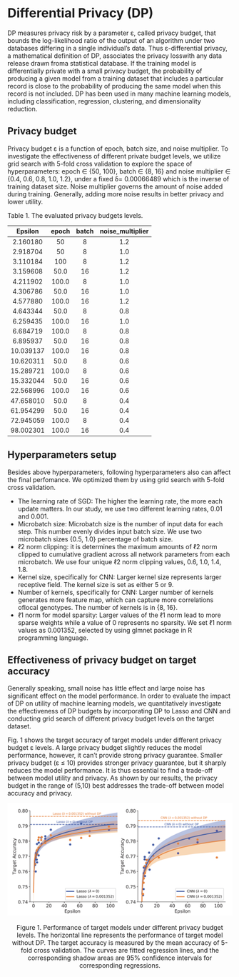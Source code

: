 # Differential Privacy (DP)
DP measures privacy risk by a parameter ε, called privacy budget, that bounds the log-likelihood ratio of the output of an algorithm under two databases differing in a single individual’s data. Thus ε-differential privacy, a mathematical definition of DP, associates the privacy losswith any data release drawn froma statistical database. If the training model is differentially private with a small privacy budget, the probability of producing a given model from a training dataset that includes a particular record is close to the probability of producing the same model when this record is not included. DP has been used in many machine learning models, including classification, regression, clustering, and dimensionality reduction.

## Privacy budget
Privacy budget ε is a function of epoch, batch size, and noise multiplier. To investigate the effectiveness of different private budget levels, we utilize grid search with 5-fold cross validation to explore the space of hyperparameters: epoch ∈ {50, 100}, batch ∈ {8, 16} and noise multiplier ∈ {0.4, 0.6, 0.8, 1.0, 1.2}, under a fixed δ= 0.00066489 which is the inverse of training dataset size. Noise multiplier governs the amount of noise added during training. Generally, adding more noise results in better privacy and lower utility.

Table 1. The evaluated privacy budgets levels.

|  Epsilon  	| epoch 	| batch 	| noise_multiplier 	|
|:---------:  |:-----:	|:-----:	|:----------------:	|
| 2.160180  	| 50    	|   8   	|        1.2       	|
| 2.918704  	| 50    	|   8   	|        1.0       	|
| 3.110184  	| 100   	|   8   	|        1.2       	|
| 3.159608  	| 50.0  	|   16  	|        1.2       	|
| 4.211902  	| 100.0 	|   8   	|        1.0       	|
| 4.306786  	| 50.0  	|   16  	|        1.0       	|
| 4.577880  	| 100.0 	|   16  	|        1.2       	|
| 4.643344  	| 50.0  	|   8   	|        0.8       	|
| 6.259435  	| 100.0 	|   16  	|        1.0       	|
| 6.684719  	| 100.0 	|   8   	|        0.8       	|
| 6.895937  	| 50.0  	|   16  	|        0.8       	|
| 10.039137 	| 100.0 	|   16  	|        0.8       	|
| 10.620311 	| 50.0  	|   8   	|        0.6       	|
| 15.289721 	| 100.0 	|   8   	|        0.6       	|
| 15.332044 	| 50.0  	|   16  	|        0.6       	|
| 22.568996 	| 100.0 	|   16  	|        0.6       	|
| 47.658010 	| 50.0  	|   8   	|        0.4       	|
| 61.954299 	| 50.0  	|   16  	|        0.4       	|
| 72.945059 	| 100.0 	|   8   	|        0.4       	|
| 98.002301 	| 100.0 	|   16  	|        0.4       	|


## Hyperparameters setup
Besides above hyperparameters, following hyperparameters also can affect the final perfomance. We optimized them by using grid search with 5-fold cross validation. 
* The learning rate of SGD: The higher the learning rate, the more each update matters. In our study, we use two different learning rates, 0.01 and 0.001.
* Microbatch size: Microbatch size is the number of input data for each step. This number evenly divides input batch size. We use two microbatch sizes {0.5, 1.0} percentage of batch size.
* ℓ2 norm clipping: it is determines the maximum amounts of ℓ2 norm clipped to cumulative gradient across all network parameters from each microbatch. We use four unique ℓ2 norm clipping values, 0.6, 1.0, 1.4, 1.8.
* Kernel size, specifically for CNN: Larger kernel size represents larger receptive field. The kernel size is set as either 5 or 9. 
* Number of kernels, specifically for CNN: Larger number of kernels generates more feature map, which can capture more correlations oflocal genotypes. The number of kernels is in {8, 16}.
* ℓ1 norm for model sparsity: Larger values of the ℓ1 norm lead to more sparse weights while a value of 0 represents no sparsity. We set ℓ1 norm values as 0.001352, selected by using glmnet package in R programming language.


## Effectiveness of privacy budget on target accuracy

Generally speaking, small noise has little effect and large noise has significant effect on the model performance. In order to evaluate the impact of DP on utility of machine learning models, we quantitatively investigate the effectiveness of DP budgets by incorporating DP to Lasso and CNN and conducting grid search of different privacy budget levels on the target dataset.   

Fig. 1 shows the target accuracy of target models under different privacy budget ε levels. A large privacy budget slightly reduces the model performance, however, it can’t provide strong privacy guarantee. Smaller privacy budget (ε ≤ 10) provides stronger privacy guarantee, but it sharply reduces the model performance. It is thus essential to find a trade-off between model utility and privacy. As shown by our results, the privacy budget in the range of (5,10) best addresses the trade-off between model accuracy and privacy.

<div align="center">
<img src="effect-dp.png" width="700" />
<p> Figure 1. Performance of target models under different privacy budget levels. The horizontal line represents the performance of target model without DP. The target accuracy is measured by the mean accuracy of 5-fold cross validation. The curves are fitted regression lines, and the corresponding shadow areas are 95% confidence intervals for corresponding regressions.</p>
</div>

